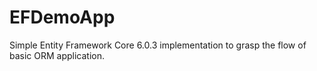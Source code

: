 # EFDemoApp
Simple Entity Framework Core 6.0.3 implementation to grasp the flow of basic ORM application. 
